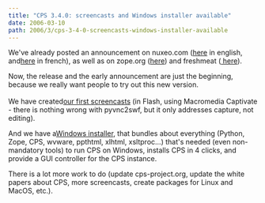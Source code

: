 ```yaml
---
title: "CPS 3.4.0: screencasts and Windows installer available"
date: 2006-03-10
path: 2006/3/cps-3-4-0-screencasts-windows-installer-available
---
```


We've already posted an announcement on nuxeo.com (<a href="http://www.nuxeo.com/en/news/nuxeo-releases-cps-3-4/">here</a> in
english, and<a href="http://www.nuxeo.com/news/nuxeo-lance-cps-3-4/">here</a> in french),
as well as on zope.org (<a href="http://www.zope.org/Members/nuxeo/news/cps-3.4.0-released">here</a>)
and freshmeat (<a href="http://freshmeat.net/projects/nuxeocps/?branch_id=33975&amp;release_id=221725">
here</a>).

Now, the release and the early announcement are just the beginning, because
we really want people to try out this new version.<br><br>
We have created<a href="http://www.nuxeo.com/screencasts/cps-3.4/">our
first screencasts</a> (in Flash, using Macromedia Captivate - there is
nothing wrong with pyvnc2swf, but it only addresses capture, not
editing).

And we have a<a href="http://www.cps-project.org/static/windows/CPS-3.4.0-2.exe">Windows
installer</a>, that bundles about everything (Python, Zope, CPS, wvware,
ppthtml, xlhtml, xsltproc...) that's needed (even non-mandatory tools) to
run CPS on Windows, installs CPS in 4 clicks, and provide a GUI controller
for the CPS instance.

There is a lot more work to do (update cps-project.org, update the white
papers about CPS, more screencasts, create packages for Linux and MacOS,
etc.).

